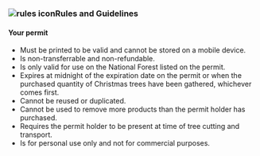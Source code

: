 ### ![rules icon](/assets/img/site-wide/bullet-points-icon.svg "rules icon")Rules and Guidelines

#### Your permit

* Must be printed to be valid and cannot be stored on a mobile device.
* Is non-transferrable and non-refundable.
* Is only valid for use on the National Forest listed on the permit.
* Expires at midnight of the expiration date on the permit or when the purchased quantity of Christmas trees have been gathered, whichever comes first.
* Cannot be reused or duplicated.
* Cannot be used to remove more products than the permit holder has purchased.
* Requires the permit holder to be present at time of tree cutting and transport.
* Is for personal use only and not for commercial purposes.
